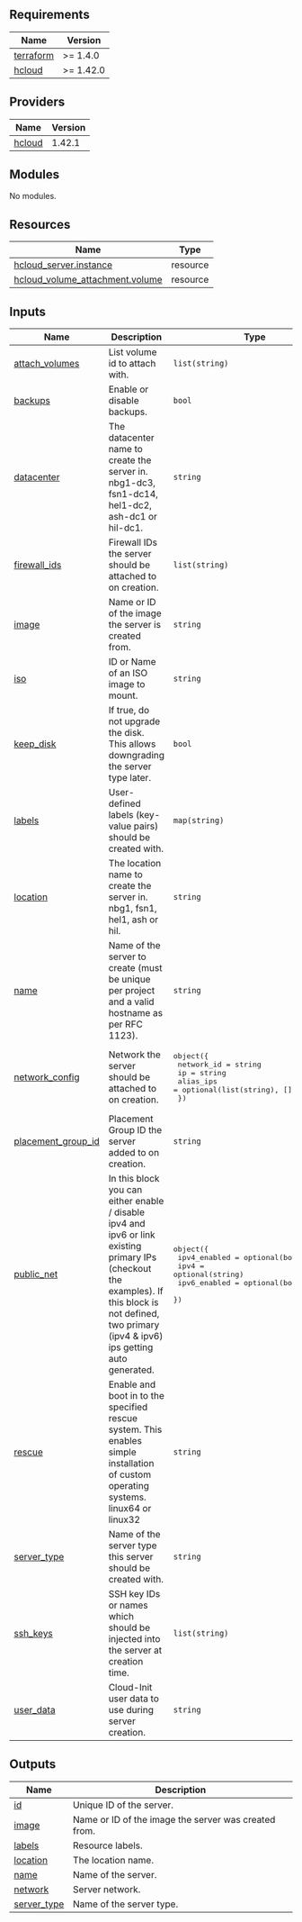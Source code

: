## Requirements

| Name | Version |
|------|---------|
| <a name="requirement_terraform"></a> [terraform](#requirement\_terraform) | >= 1.4.0 |
| <a name="requirement_hcloud"></a> [hcloud](#requirement\_hcloud) | >= 1.42.0 |

## Providers

| Name | Version |
|------|---------|
| <a name="provider_hcloud"></a> [hcloud](#provider\_hcloud) | 1.42.1 |

## Modules

No modules.

## Resources

| Name | Type |
|------|------|
| [hcloud_server.instance](https://registry.terraform.io/providers/hetznercloud/hcloud/latest/docs/resources/server) | resource |
| [hcloud_volume_attachment.volume](https://registry.terraform.io/providers/hetznercloud/hcloud/latest/docs/resources/volume_attachment) | resource |

## Inputs

| Name | Description | Type | Default | Required |
|------|-------------|------|---------|:--------:|
| <a name="input_attach_volumes"></a> [attach\_volumes](#input\_attach\_volumes) | List volume id to attach with. | `list(string)` | `[]` | no |
| <a name="input_backups"></a> [backups](#input\_backups) | Enable or disable backups. | `bool` | `false` | no |
| <a name="input_datacenter"></a> [datacenter](#input\_datacenter) | The datacenter name to create the server in. nbg1-dc3, fsn1-dc14, hel1-dc2, ash-dc1 or hil-dc1. | `string` | `null` | no |
| <a name="input_firewall_ids"></a> [firewall\_ids](#input\_firewall\_ids) | Firewall IDs the server should be attached to on creation. | `list(string)` | `[]` | no |
| <a name="input_image"></a> [image](#input\_image) | Name or ID of the image the server is created from. | `string` | n/a | yes |
| <a name="input_iso"></a> [iso](#input\_iso) | ID or Name of an ISO image to mount. | `string` | `null` | no |
| <a name="input_keep_disk"></a> [keep\_disk](#input\_keep\_disk) | If true, do not upgrade the disk. This allows downgrading the server type later. | `bool` | `true` | no |
| <a name="input_labels"></a> [labels](#input\_labels) | User-defined labels (key-value pairs) should be created with. | `map(string)` | `{}` | no |
| <a name="input_location"></a> [location](#input\_location) | The location name to create the server in. nbg1, fsn1, hel1, ash or hil. | `string` | n/a | yes |
| <a name="input_name"></a> [name](#input\_name) | Name of the server to create (must be unique per project and a valid hostname as per RFC 1123). | `string` | n/a | yes |
| <a name="input_network_config"></a> [network\_config](#input\_network\_config) | Network the server should be attached to on creation. | <pre>object({<br>    network_id = string<br>    ip         = string<br>    alias_ips  = optional(list(string), [])<br>  })</pre> | n/a | yes |
| <a name="input_placement_group_id"></a> [placement\_group\_id](#input\_placement\_group\_id) | Placement Group ID the server added to on creation. | `string` | `null` | no |
| <a name="input_public_net"></a> [public\_net](#input\_public\_net) | In this block you can either enable / disable ipv4 and ipv6 or link existing primary IPs (checkout the examples). If this block is not defined, two primary (ipv4 & ipv6) ips getting auto generated. | <pre>object({<br>    ipv4_enabled = optional(bool, false)<br>    ipv4         = optional(string)<br>    ipv6_enabled = optional(bool, false)<br>  })</pre> | n/a | yes |
| <a name="input_rescue"></a> [rescue](#input\_rescue) | Enable and boot in to the specified rescue system. This enables simple installation of custom operating systems. linux64 or linux32 | `string` | `null` | no |
| <a name="input_server_type"></a> [server\_type](#input\_server\_type) | Name of the server type this server should be created with. | `string` | n/a | yes |
| <a name="input_ssh_keys"></a> [ssh\_keys](#input\_ssh\_keys) | SSH key IDs or names which should be injected into the server at creation time. | `list(string)` | `[]` | no |
| <a name="input_user_data"></a> [user\_data](#input\_user\_data) | Cloud-Init user data to use during server creation. | `string` | `null` | no |

## Outputs

| Name | Description |
|------|-------------|
| <a name="output_id"></a> [id](#output\_id) | Unique ID of the server. |
| <a name="output_image"></a> [image](#output\_image) | Name or ID of the image the server was created from. |
| <a name="output_labels"></a> [labels](#output\_labels) | Resource labels. |
| <a name="output_location"></a> [location](#output\_location) | The location name. |
| <a name="output_name"></a> [name](#output\_name) | Name of the server. |
| <a name="output_network"></a> [network](#output\_network) | Server network. |
| <a name="output_server_type"></a> [server\_type](#output\_server\_type) | Name of the server type. |
